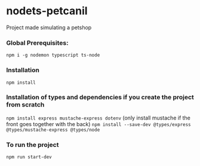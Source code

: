# nodets-petcanil

Project made simulating a petshop

### Global Prerequisites:

 `npm i -g nodemon typescript ts-node`

### Installation

 `npm install`

### Installation of types and dependencies if you create the project from scratch

  `npm install express mustache-express dotenv` (only install mustache if the front goes together with the back)
 `npm install --save-dev @types/express @types/mustache-express @types/node`

### To run the project

 `npm run start-dev`
